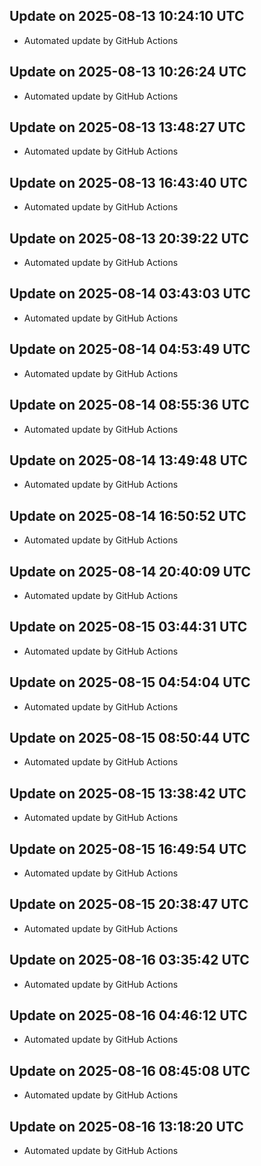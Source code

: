 
## Update on 2025-08-13 10:24:10 UTC

- Automated update by GitHub Actions

## Update on 2025-08-13 10:26:24 UTC

- Automated update by GitHub Actions

## Update on 2025-08-13 13:48:27 UTC

- Automated update by GitHub Actions

## Update on 2025-08-13 16:43:40 UTC

- Automated update by GitHub Actions

## Update on 2025-08-13 20:39:22 UTC

- Automated update by GitHub Actions

## Update on 2025-08-14 03:43:03 UTC

- Automated update by GitHub Actions

## Update on 2025-08-14 04:53:49 UTC

- Automated update by GitHub Actions

## Update on 2025-08-14 08:55:36 UTC

- Automated update by GitHub Actions

## Update on 2025-08-14 13:49:48 UTC

- Automated update by GitHub Actions

## Update on 2025-08-14 16:50:52 UTC

- Automated update by GitHub Actions

## Update on 2025-08-14 20:40:09 UTC

- Automated update by GitHub Actions

## Update on 2025-08-15 03:44:31 UTC

- Automated update by GitHub Actions

## Update on 2025-08-15 04:54:04 UTC

- Automated update by GitHub Actions

## Update on 2025-08-15 08:50:44 UTC

- Automated update by GitHub Actions

## Update on 2025-08-15 13:38:42 UTC

- Automated update by GitHub Actions

## Update on 2025-08-15 16:49:54 UTC

- Automated update by GitHub Actions

## Update on 2025-08-15 20:38:47 UTC

- Automated update by GitHub Actions

## Update on 2025-08-16 03:35:42 UTC

- Automated update by GitHub Actions

## Update on 2025-08-16 04:46:12 UTC

- Automated update by GitHub Actions

## Update on 2025-08-16 08:45:08 UTC

- Automated update by GitHub Actions

## Update on 2025-08-16 13:18:20 UTC

- Automated update by GitHub Actions

